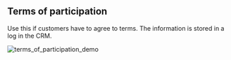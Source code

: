 ## Terms of participation

Use this if customers have to agree to terms. The information is stored in a log in the CRM.

![terms_of_participation_demo](https://raw.githubusercontent.com/loyjoy/welcome/master/help/bots/processes/subprocesses/terms_of_participation_demo.png)

